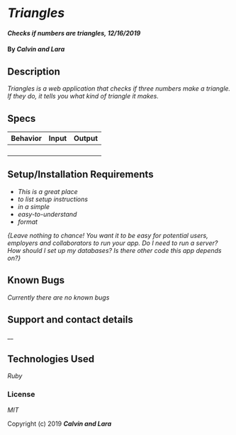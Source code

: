 # _Triangles_

#### _Checks if numbers are triangles, 12/16/2019_

#### By _**Calvin and Lara**_

## Description

_Triangles is a web application that checks if three numbers make a triangle. If they do, it tells you what kind of triangle it makes._

## Specs
| Behavior  | Input  | Output  |
|---|---|---|
|   |   |   |
|   |   |   |
|   |   |   |
|   |   |   |

## Setup/Installation Requirements

* _This is a great place_
* _to list setup instructions_
* _in a simple_
* _easy-to-understand_
* _format_

_{Leave nothing to chance! You want it to be easy for potential users, employers and collaborators to run your app. Do I need to run a server? How should I set up my databases? Is there other code this app depends on?}_

## Known Bugs

_Currently there are no known bugs_

## Support and contact details

__

## Technologies Used

_Ruby_

### License

*MIT*

Copyright (c) 2019 **_Calvin and Lara_**
